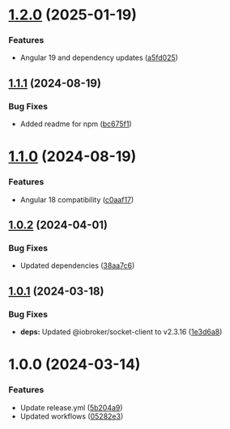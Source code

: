 # [1.2.0](https://github.com/pottio/ngx-iobroker/compare/v1.1.1...v1.2.0) (2025-01-19)


### Features

* Angular 19 and dependency updates ([a5fd025](https://github.com/pottio/ngx-iobroker/commit/a5fd025c09945dea53e9310fd3f6b57c998be8f5))

## [1.1.1](https://github.com/pottio/ngx-iobroker/compare/v1.1.0...v1.1.1) (2024-08-19)


### Bug Fixes

* Added readme for npm ([bc675f1](https://github.com/pottio/ngx-iobroker/commit/bc675f1f56755184c938e387be6a31785bc4091e))

# [1.1.0](https://github.com/pottio/ngx-iobroker/compare/v1.0.2...v1.1.0) (2024-08-19)


### Features

* Angular 18 compatibility ([c0aaf17](https://github.com/pottio/ngx-iobroker/commit/c0aaf17f1acd22aa4aadf3f24e972be159b960dd))

## [1.0.2](https://github.com/pottio/ngx-iobroker/compare/v1.0.1...v1.0.2) (2024-04-01)


### Bug Fixes

* Updated dependencies ([38aa7c6](https://github.com/pottio/ngx-iobroker/commit/38aa7c6a09f8c16dc43422c0c843bd5318377704))

## [1.0.1](https://github.com/pottio/ngx-iobroker/compare/v1.0.0...v1.0.1) (2024-03-18)


### Bug Fixes

* **deps:** Updated @iobroker/socket-client to v2.3.16 ([1e3d6a8](https://github.com/pottio/ngx-iobroker/commit/1e3d6a8e2c01410402ce4b579c0c8585983b8aa4))

# 1.0.0 (2024-03-14)


### Features

* Update release.yml ([5b204a9](https://github.com/pottio/ngx-iobroker/commit/5b204a9e548cddbf8e507ab3152081a21376fc71))
* Updated workflows ([05282e3](https://github.com/pottio/ngx-iobroker/commit/05282e3d32d55a33a09191efc3f42fac338b903d))
